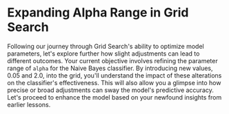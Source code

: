 # Expanding Alpha Range in Grid Search

Following our journey through Grid Search's ability to optimize model parameters, let's explore further how slight adjustments can lead to different outcomes. Your current objective involves refining the parameter range of `alpha` for the Naive Bayes classifier. By introducing new values, 0.05 and 2.0, into the grid, you'll understand the impact of these alterations on the classifier's effectiveness. This will also allow you a glimpse into how precise or broad adjustments can sway the model's predictive accuracy. Let's proceed to enhance the model based on your newfound insights from earlier lessons.